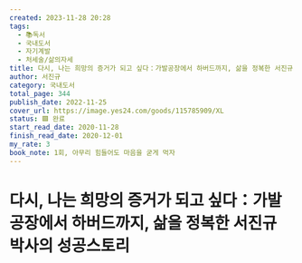 ```yaml
---
created: 2023-11-28 20:28
tags:
  - 📚독서
  - 국내도서
  - 자기계발
  - 처세술/삶의자세
title: 다시, 나는 희망의 증거가 되고 싶다：가발공장에서 하버드까지, 삶을 정복한 서진규 박사의 성공스토리
author: 서진규
category: 국내도서
total_page: 344
publish_date: 2022-11-25
cover_url: https://image.yes24.com/goods/115785909/XL
status: 🟩 완료
start_read_date: 2020-11-28
finish_read_date: 2020-12-01
my_rate: 3
book_note: 1회, 아무리 힘들어도 마음을 굳게 먹자
---
```


# 다시, 나는 희망의 증거가 되고 싶다：가발공장에서 하버드까지, 삶을 정복한 서진규 박사의 성공스토리

